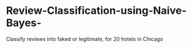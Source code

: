 # Review-Classification-using-Naive-Bayes-
Classify reviews into faked or legitimate, for 20 hotels in Chicago
